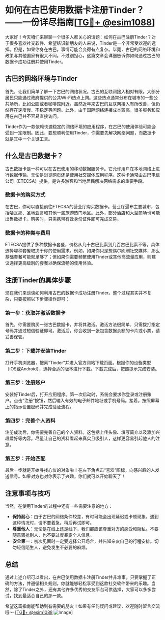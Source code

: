 # 如何在古巴使用数据卡注册Tinder？——一份详尽指南[[TG💪+ @esim1088](https://t.me/s/esim1088)]

大家好！今天咱们来聊聊一个很多人都关心的话题：如何在古巴注册Tinder？对于很多喜欢社交软件、希望结识新朋友的人来说，Tinder是一个非常受欢迎的选择。但是，如果你身在古巴，事情可能会变得有点复杂。毕竟，古巴的网络环境和政策与其他国家有很大不同。不过别担心，这篇文章会详细告诉你如何通过古巴的数据卡成功注册并使用Tinder。

## 古巴的网络环境与Tinder

首先，让我们简单了解一下古巴的网络状况。古巴的互联网接入相对有限，大部分居民只能通过政府提供的公共Wi-Fi热点上网。这些热点通常分布在城市的一些公共场所，比如公园或者咖啡馆附近。虽然近年来古巴的互联网接入有所改善，但仍然存在速度慢、不稳定等问题。此外，由于国际网络连接成本较高，很多服务和应用在古巴并不容易直接访问。

Tinder作为一款依赖快速稳定的网络环境的应用程序，在古巴的使用体验可能会受到一定限制。因此，要想顺利使用Tinder，你需要先解决网络问题，而数据卡就是其中一个关键工具。

## 什么是古巴数据卡？

古巴数据卡是一种可以在古巴使用的移动数据服务卡。它允许用户在本地网络上进行数据传输，无论是浏览网页还是使用社交媒体应用程序。这种卡通常由古巴电信公司（ETECSA）提供，是许多游客和当地居民解决网络需求的重要手段。

### 数据卡的购买方式

在古巴，你可以直接前往ETECSA的营业厅购买数据卡。营业厅遍布主要城市，包括哈瓦那、圣地亚哥和其他一些旅游热门地区。此外，部分酒店和大型商场也可能出售数据卡。购买时，只需携带有效身份证件即可完成交易。

### 数据卡的种类与费用

ETECSA提供了多种数据卡套餐，价格从几十古巴比索到几百古巴比索不等。具体选择哪种套餐取决于你的使用需求。例如，如果你只是想偶尔刷刷社交媒体，那么基础套餐可能就足够了；但如果你需要频繁使用Tinder或其他高流量应用，则建议选择更高级别的套餐以确保流畅的使用体验。

## 注册Tinder的具体步骤

现在我们来谈谈如何利用古巴的数据卡成功注册Tinder。整个过程其实并不复杂，只要按照以下步骤操作即可：

### 第一步：获取并激活数据卡

首先，你需要购买一张古巴数据卡，并将其激活。激活方法很简单，只需拨打指定号码并通过短信验证即可。激活后，你会收到一张包含数据余额的卡片或小票，请妥善保管。

### 第二步：下载并安装Tinder

打开手机浏览器，搜索“Tinder”并进入官方网站下载页面。根据你的设备类型（iOS或Android），选择合适的版本进行下载。下载完成后，按照提示完成安装。

### 第三步：注册账户

安装好Tinder后，打开应用程序。第一次启动时，系统会要求你登录或注册账户。点击“注册”按钮，然后输入有效的电子邮件地址或手机号码。接着，按照屏幕上的指示设置密码并完成验证流程。

### 第四步：完善个人资料

注册成功后，你需要完善自己的个人资料。这包括上传头像、填写简介以及添加兴趣爱好等内容。尽量让自己的资料看起来真实且吸引人，这样更容易引起他人的注意。

### 第五步：开始匹配

最后一步就是开始寻找心仪的对象啦！在左下角点击“喜欢”图标，向感兴趣的人发送信号。如果对方也对你表示了兴趣，你们就可以开始聊天了！

## 注意事项与技巧

当然，在使用Tinder的过程中还有一些需要注意的地方：

- **保持耐心**：由于古巴的网络条件较差，有时可能会出现延迟或卡顿现象。遇到这种情况时，请不要着急，稍后再试即可。
- **尊重他人**：无论是在线上还是线下，我们都应该尊重对方的感受和隐私。不要随意骚扰别人，也不要过度暴露个人信息。
- **安全第一**：初次见面时一定要选择公开场合，并告知亲友自己的行程安排。切勿轻信陌生人，避免发生不必要的麻烦。

## 总结

通过上述介绍可以看出，在古巴使用数据卡注册Tinder并非难事。只要掌握了正确的方法，并遵循相关规则，你就能够轻松享受到这款社交软件带来的乐趣。当然，除了Tinder之外，还有其他许多优秀的交友平台可供选择，大家可以多多尝试，找到最适合自己的那一款。

希望这篇指南能帮助到有需要的朋友！如果有任何疑问或建议，欢迎随时留言交流哦～ [[TG💪+ @esim1088](https://t.me/s/esim1088) ![Image](https://i.postimg.cc/4NQfJmqS/Snipaste-2025-05-13-00-14-12.png)]